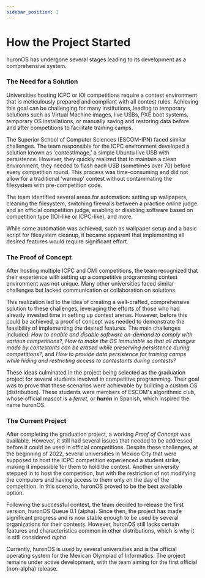```yaml
---
sidebar_position: 1
---
```


# How the Project Started

huronOS has undergone several stages leading to its development as a comprehensive system.

### The Need for a Solution
Universities hosting ICPC or IOI competitions require a contest environment that is meticulously prepared and compliant with all contest rules. Achieving this goal can be challenging for many institutions, leading to temporary solutions such as Virtual Machine images, live USBs, PXE boot systems, temporary OS installations, or manually saving and restoring data before and after competitions to facilitate training camps.

The Superior School of Computer Sciences (ESCOM-IPN) faced similar challenges. The team responsible for the ICPC environment developed a solution known as 'contestImage,' a simple Ubuntu live USB with persistence. However, they quickly realized that to maintain a clean environment, they needed to flash each USB (sometimes over 70) before every competition round. This process was time-consuming and did not allow for a traditional 'warmup' contest without contaminating the filesystem with pre-competition code.

The team identified several areas for automation: setting up wallpapers, cleaning the filesystem, switching firewalls between a practice online judge and an official competition judge, enabling or disabling software based on competition type (IOI-like or ICPC-like), and more.

While some automation was achieved, such as wallpaper setup and a basic script for filesystem cleanup, it became apparent that implementing all desired features would require significant effort.

### The Proof of Concept
After hosting multiple ICPC and OMI competitions, the team recognized that their experience with setting up a competitive programming contest environment was not unique. Many other universities faced similar challenges but lacked communication or collaboration on solutions.

This realization led to the idea of creating a well-crafted, comprehensive solution to these challenges, leveraging the efforts of those who had already invested time in setting up contest arenas. However, before this could be achieved, a proof of concept was needed to demonstrate the feasibility of implementing the desired features. The main challenges included: *How to enable and disable software on-demand to comply with various competitions?*, *How to make the OS immutable so that all changes made by contestants can be erased while preserving persistence during competitions?*, and *How to provide data persistence for training camps while hiding and restricting access to contestants during contests?*

These ideas culminated in the project being selected as the graduation project for several students involved in competitive programming. Their goal was to prove that these scenarios were achievable by building a custom OS (distribution). These students were members of ESCOM's algorithmic club, whose official mascot is a *ferret*, or ***hurón*** in Spanish, which inspired the name huronOS.

### The Current Project
After completing the graduation project, a working *Proof of Concept* was available. However, it still had several issues that needed to be addressed before it could be used in official competitions. Despite these challenges, at the beginning of 2022, several universities in Mexico City that were supposed to host the ICPC competition experienced a student strike, making it impossible for them to hold the contest. Another university stepped in to host the competition, but with the restriction of not modifying the computers and having access to them only on the day of the competition. In this scenario, huronOS proved to be the best available option.

Following the successful contest, the team decided to release the first version, huronOS Queue 0.1 (alpha). Since then, the project has made significant progress and is now stable enough to be used by several organizations for their contests. However, huronOS still lacks certain features and characteristics common in other distributions, which is why it is still considered *alpha*.

Currently, huronOS is used by several universities and is the official operating system for the Mexican Olympiad of Informatics. The project remains under active development, with the team aiming for the first official (non-alpha) release.
